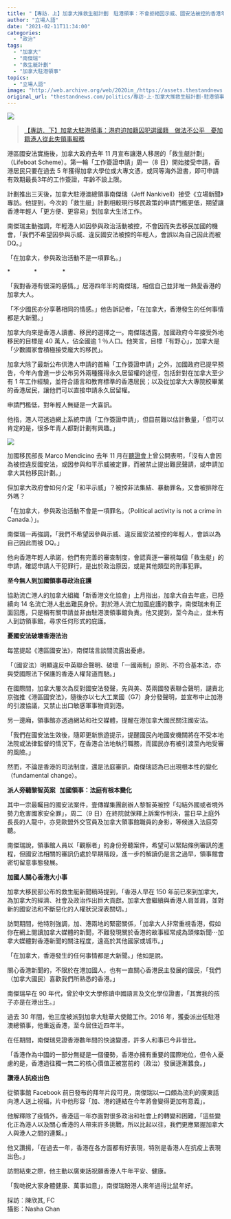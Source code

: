```yaml
---
title: "【專訪．上】加拿大推救生艇計劃　駐港領事：不會拒絕因示威、國安法被控的香港年輕人"
author: "立場人語"
date: "2021-02-11T11:34:00"
categories:
  - "政治"
tags:
  - "加拿大"
  - "南傑瑞"
  - "救生艇計劃"
  - "加拿大駐港領事"
topics:
  - "立場人語"
image: "http://web.archive.org/web/2020im_/https://assets.thestandnews.com/media/photos/20210211-10_0Svg7.png"
original_url: "thestandnews.com/politics/專訪-上-加拿大推救生艇計劃-駐港領事-不會拒絕因示威-國安法被控的香港年輕人"
---
```

![](http://web.archive.org/web/2020im_/https://assets.thestandnews.com/media/photos/20210211-10_0Svg7.png)

> [【專訪．下】加拿大駐港領事：港府迫加籍囚犯選國籍　做法不公平　憂加籍港人從此失領事服務](../../politics/%E5%B0%88%E8%A8%AA-%E4%B8%8B-%E5%8A%A0%E6%8B%BF%E5%A4%A7%E9%A7%90%E6%B8%AF%E9%A0%98%E4%BA%8B-%E6%B8%AF%E5%BA%9C%E8%BF%AB%E5%8A%A0%E7%B1%8D%E5%9B%9A%E7%8A%AF%E9%81%B8%E5%9C%8B%E7%B1%8D-%E5%81%9A%E6%B3%95%E4%B8%8D%E5%85%AC%E5%B9%B3-%E6%86%82%E5%8A%A0%E7%B1%8D%E6%B8%AF%E4%BA%BA%E5%BE%9E%E6%AD%A4%E5%A4%B1%E9%A0%98%E4%BA%8B%E6%9C%8D%E5%8B%99/)

港區國安法實施後，加拿大政府去年 11 月宣布讓港人移居的「救生艇計劃」（Lifeboat Scheme）。第一輪「工作簽證申請」周一（8 日）開始接受申請，香港居民只要在過去 5 年獲得加拿大學位或大專文憑，或同等海外證書，即可申請有效期最長3年的工作簽證，年齡不設上限。

計劃推出三天後，加拿大駐港澳總領事南傑瑞（Jeff Nankivell）接受《立場新聞》專訪。他提到，今次的「救生艇」計劃相較現行移民政策的申請門檻更低，期望讓香港年輕人「更方便、更容易」到加拿大生活工作。

南傑瑞主動強調，年輕港人如因參與政治活動被控，不會因而失去移民加國的機會，「我們不希望因參與示威、違反國安法被控的年輕人，會誤以為自己因此而被 DQ。」

「在加拿大，參與政治活動不是一項罪名。」

\*              \*               \*

「我對香港有很深的感情。」居港四年半的南傑瑞，相信自己並非唯一熱愛香港的加拿大人。

「不少國民亦分享著相同的情感。」他告訴記者，「在加拿大，香港發生的任何事情都是大新聞。」

加拿大向來是香港人讀書、移民的選擇之一。南傑瑞透露，加國政府今年接受外地移民的目標是 40 萬人，佔全國逾 1 ％人口。他笑言，目標「有野心」，加拿大是「少數國家會積極接受龐大的移民」。

加拿大除了最新公布供港人申請的首輪「工作簽證申請」之外，加國政府已提早預告，今年內會進一步公布另外兩種獲得永久居留權的途徑，包括針對在加拿大至少有 1 年工作經驗，並符合語言和教育標準的香港居民；以及從加拿大大專院校畢業的香港居民，讓他們可以直接申請永久居留權。

申請門檻低，對年輕人無疑是一大喜訊。

他指，港人可透過網上系統申請「工作簽證申請」，但目前難以估計數量，「但可以肯定的是，很多年青人都對計劃有興趣。」

![](http://web.archive.org/web/2020im_/https://assets.thestandnews.com/media/photos/Untitled-1_OJjlB.png)

加國移民部長 Marco Mendicino 去年 11 月在[聽證會](http://web.archive.org/web/20210929001740/http://www.theglobeandmail.com/politics/article-canada-will-not-bar-entry-to-hong-kongers-arrested-for-taking-part-in/)上曾公開表明，「沒有人會因為被控違反國安法，或因参與和平示威被定罪，而被禁止提出難民聲請，或申請加拿大其他移民計劃。」

但加拿大政府會如何介定「和平示威」？被控非法集結、暴動罪名，又會被排除在外嗎？

「在加拿大，參與政治活動不會是一項罪名。（Political activity is not a crime in Canada.）」。

南傑瑞一再強調，「我們不希望因參與示威、違反國安法被控的年輕人，會誤以為自己因此而被 DQ。」

他向香港年輕人承諾，他們有完善的審查制度，會認真逐一審視每個「救生艇」的申請，確認申請人干犯罪行，是出於政治原因，或是其他類型的刑事犯罪。

**至今無人到加國領事尋政治庇護**

協助流亡港人的加拿大組織「新香港文化協會」上月指出，加拿大自去年底，已陸續向 14 名流亡港人批出難民身份。對於港人流亡加國庇護的數字，南傑瑞未有正面回應，只是稱有關申請並非由駐港澳領事館負責。他又提到，至今為止，並未有人到訪領事館，尋求任何形式的庇護。

**憂國安法破壞香港法治**

每當提起《港區國安法》，南傑瑞言談間流露出憂慮。

「（國安法）明顯違反中英聯合聲明、破壞「一國兩制」原則、不符合基本法，亦與受國際法下保護的香港人權背道而馳。」

在國際間，加拿大屢次為反對國安法發聲，先與美、英兩國發表聯合聲明，譴責北京強推《港區國安法》，隨後亦以七大工業國（G7）身分發聲明，並宣布中止加港的引渡協議，又禁止出口敏感軍事物資到港。

另一邊廂，領事館亦透過網站和社交媒體，提醒在港加拿大國民關注國安法。

「我們在國安法生效後，隨即更新旅遊提示，提醒國民內地國安機關將在不受本地法院或法律監督的情況下，在香港合法地執行職務，而國民亦有被引渡至內地受審的風險。」

然而，不論是香港的司法制度，還是法庭審訊，南傑瑞認為已出現根本性的變化（fundamental change）。

**派人旁聽黎智英案   加國領事：法庭有根本變化**

其中一宗最矚目的國安法案件，壹傳媒集團創辦人黎智英被控「勾結外國或者境外勢力危害國家安全罪」，周二（9 日）在終院就保釋上訴案作判決，當日早上庭外長長的人龍中，亦見歐盟外交官員及加拿大領事館職員的身影，等候進入法庭旁聽。

南傑瑞說，領事館人員以「觀察者」的身份旁聽案件，希望可以緊貼條例審訊的進程，但國安法相關的審訊仍處於早期階段，進一步的解讀仍是言之過早，領事館會密切留意事態發展。

**加國人關心香港大小事**

加拿大移民部公布的救生艇新聞稿時提到，「香港人早在 150 年前已來到加拿大，為加拿大的經濟、社會及政治作出巨大貢獻。加拿大會繼續與香港人肩並肩，並對新的國安法和不斷惡化的人權狀況深表關切。」

訪問期間，他特別強調，加、港兩地的緊密關係，「加拿大人非常重視香港，假如你在網上閱讀加拿大媒體的新聞，不難發現關於香港的故事經常成為頭條新聞⋯加拿大媒體對香港新聞的關注程度，遠高於其他國家或城市。」

「在加拿大，香港發生的任何事情都是大新聞。」他如是說。

關心香港新聞的，不限於在港加國人，也有一直關心香港民主發展的國民，「我們（加拿大國民）喜歡我們所熟悉的香港。」

南傑瑞早在 90 年代，曾於中文大學修讀中國語言及文化學位證書，「其實我的孩子亦是在港出生。」

過去 30 年間，他三度被派到加拿大駐華大使館工作。2016 年，獲委派出任駐港澳總領事，他重返香港，至今居住近四年半。

在任期間，南傑瑞見證香港數年間的快速變遷，許多人和事已今非昔比。

「香港作為中國的一部分無疑是一個優勢，香港亦擁有重要的國際地位，但令人憂慮的是，香港過往獨一無二的核心價值正被當前的（政治）發展逐漸蠶食。」

**讚港人抗疫出色**

從領事館 Facebook 前日發布的拜年片段可見，南傑瑞以一口頗為流利的廣東話向港人送上祝福，片中他形容「加、港的連結在今年將會變得更加有意義」。

他解釋除了疫情外，香港這一年亦面對很多政治和社會上的轉變和困難，「這些變化正為港人以及關心香港的人帶來許多挑戰，所以比起以往，我們更應緊握加拿大人與港人之間的連繫。」

他又讚揚，「在過去一年，香港在各方面都有好表現，特別是香港人在抗疫上表現出色。」

訪問結束之際，他主動以廣東話祝願香港人牛年平安、健康。

「我哋祝大家身體健康、萬事如意」，南傑瑞盼港人來年過得比鼠年好。

採訪︰陳欣其, FC  
攝影︰Nasha Chan